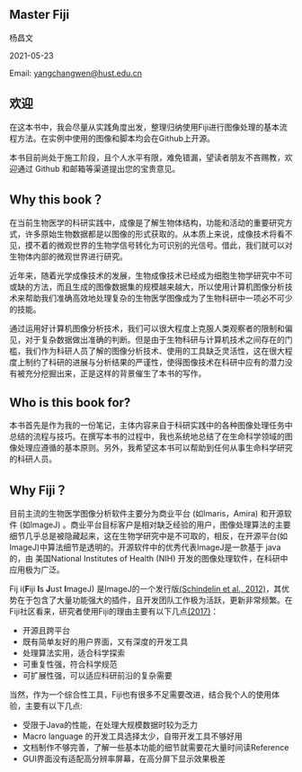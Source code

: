 
## Master Fiji

杨昌文

2021-05-23

Email: yangchangwen@hust.edu.cn

## 欢迎

在这本书中，我会尽量从实践角度出发，整理归纳使用Fiji进行图像处理的基本流程方法。在实例中使用的图像和脚本均会在Github上开源。

本书目前尚处于施工阶段，且个人水平有限，难免错漏，望读者朋友不吝赐教，欢迎通过 Github 和邮箱等渠道提出您的宝贵意见。

## Why this book？

在当前生物医学的科研实践中，成像是了解生物体结构，功能和活动的重要研究方式，许多原始生物数据都是以图像的形式获取的。从本质上来说，成像技术将看不见，摸不着的微观世界的生物学信号转化为可识别的光信号。借此，我们就可以对生物体内部的微观世界进行研究。

近年来，随着光学成像技术的发展，生物成像技术已经成为细胞生物学研究中不可或缺的方法，而且生成的图像数据集的规模越来越大，所以使用计算机图像分析技术来帮助我们准确高效地处理复杂的生物医学图像成为了生物科研中一项必不可少的技能。

通过运用好计算机图像分析技术，我们可以很大程度上克服人类观察者的限制和偏见，对于复杂数据做出准确的判断。但是由于生物科研与计算机技术之间存在的门槛，我们作为科研人员了解的图像分析技术、使用的工具缺乏灵活性，这在很大程度上制约了科研的进展与分析结果的严谨性，使得图像技术在科研中应有的潜力没有被充分挖掘出来，正是这样的背景催生了本书的写作。

## Who is this book for?

本书首先是作为我的一份笔记，主体内容来自于科研实践中的各种图像处理任务中总结的流程与技巧。在撰写本书的过程中，我也系统地总结了在生命科学领域的图像处理应遵循的基本原则。另外，我希望这本书可以帮助到任何从事生命科学研究的科研人员。

## Why Fiji？

目前主流的生物医学图像分析软件主要分为商业平台 (如Imaris，Amira) 和开源软件 (如ImageJ) 。商业平台目标客户是相对缺乏经验的用户，图像处理算法的主要细节几乎总是被隐藏起来，这在生物学研究中是不可取的，相反，在开源平台(如ImageJ)中算法细节是透明的。开源软件中的优秀代表ImageJ是一款基于 java的，由 美国National Institutes of Health (NIH) 开发的图像处理软件，在科研中应用极为广泛。

Fij i(**F**iji **I**s **J**ust **I**mageJ) 是ImageJ的一个发行版[(Schindelin et al., 2012)](https://www.nature.com/articles/nmeth.2019)，其优势在于包含了大量功能强大的插件，且开发团队工作极为活跃，更新非常频繁。在Fiji社区看来，研究者使用Fiji的理由主要有以下几点[(2017)](http://imagej.github.io/presentations/2017-02-16-imagej2-neubias/#/11)：

+ 开源且跨平台
+ 既有简单友好的用户界面，又有深度的开发工具
+ 处理算法实用，适合科学探索
+ 可重复性强，符合科学规范
+ 可扩展性强，可以适应科研前沿的复杂需要

当然，作为一个综合性工具，Fiji也有很多不足需要改进，结合我个人的使用体验，主要有以下几点:

+ 受限于Java的性能，在处理大规模数据时较为乏力
+ Macro language 的开发工具选择太少，自带开发工具不够好用
+ 文档制作不够完善，了解一些基本功能的细节就需要花大量时间读Reference
+ GUI界面没有适配高分辨率屏幕，在高分屏下显示效果极差

  

